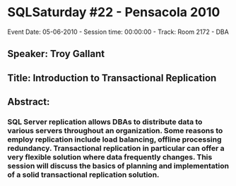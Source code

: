 # SQLSaturday #22 - Pensacola 2010
Event Date: 05-06-2010 - Session time: 00:00:00 - Track: Room 2172 - DBA
## Speaker: Troy Gallant
## Title: Introduction to Transactional Replication
## Abstract:
### SQL Server replication allows DBAs to distribute data to various servers throughout an organization. Some reasons to employ replication include load balancing, offline processing  redundancy. Transactional replication in particular can offer a very flexible solution where data frequently changes. This session will discuss the basics of planning and implementation of a solid transactional replication solution.
